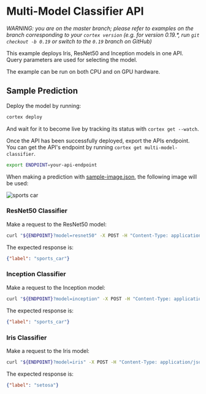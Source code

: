 # Multi-Model Classifier API

_WARNING: you are on the master branch; please refer to examples on the branch corresponding to your `cortex version` (e.g. for version 0.19.*, run `git checkout -b 0.19` or switch to the `0.19` branch on GitHub)_

This example deploys Iris, ResNet50 and Inception models in one API. Query parameters are used for selecting the model.

The example can be run on both CPU and on GPU hardware.

## Sample Prediction

Deploy the model by running:

```bash
cortex deploy
```

And wait for it to become live by tracking its status with `cortex get --watch`.

Once the API has been successfully deployed, export the APIs endpoint. You can get the API's endpoint by running `cortex get multi-model-classifier`.

```bash
export ENDPOINT=your-api-endpoint
```

When making a prediction with [sample-image.json](sample-image.json), the following image will be used:

![sports car](https://i.imgur.com/zovGIKD.png)

### ResNet50 Classifier

Make a request to the ResNet50 model:

```bash
curl "${ENDPOINT}?model=resnet50" -X POST -H "Content-Type: application/json" -d @sample-image.json
```

The expected response is:

```json
{"label": "sports_car"}
```

### Inception Classifier

Make a request to the Inception model:

```bash
curl "${ENDPOINT}?model=inception" -X POST -H "Content-Type: application/json" -d @sample-image.json
```

The expected response is:

```json
{"label": "sports_car"}
```

### Iris Classifier

Make a request to the Iris model:

```bash
curl "${ENDPOINT}?model=iris" -X POST -H "Content-Type: application/json" -d @sample-iris.json
```

The expected response is:

```json
{"label": "setosa"}
```
